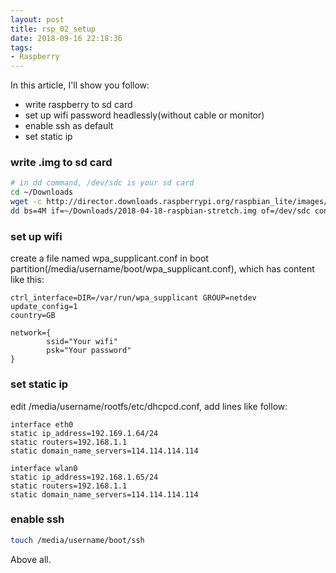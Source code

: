 ```yaml
---
layout: post
title: rsp_02_setup
date: 2018-09-16 22:18:36
tags:
- Raspberry
---
```

In this article, I'll show you follow:

- write raspberry to sd card
- set up wifi password headlessly(without cable or monitor)
- enable ssh as default
- set static ip

<!-- more -->

### write .img to sd card

```bash
# in dd command, /dev/sdc is your sd card
cd ~/Downloads
wget -c http://director.downloads.raspberrypi.org/raspbian_lite/images/raspbian_lite-2018-06-29/2018-06-27-raspbian-stretch-lite.zip
dd bs=4M if=~/Downloads/2018-04-18-raspbian-stretch.img of=/dev/sdc conv=fsync
```

### set up wifi

create a file named wpa_supplicant.conf in boot partition(/media/username/boot/wpa_supplicant.conf), which has content like this:

```none
ctrl_interface=DIR=/var/run/wpa_supplicant GROUP=netdev
update_config=1
country=GB

network={
        ssid="Your wifi"
        psk="Your password"
}
```

### set static ip

edit /media/username/rootfs/etc/dhcpcd.conf, add lines like follow:

```none
interface eth0
static ip_address=192.169.1.64/24
static routers=192.168.1.1
static domain_name_servers=114.114.114.114

interface wlan0
static ip_address=192.168.1.65/24
static routers=192.168.1.1
static domain_name_servers=114.114.114.114
```

### enable ssh

```bash
touch /media/username/boot/ssh
```

Above all.